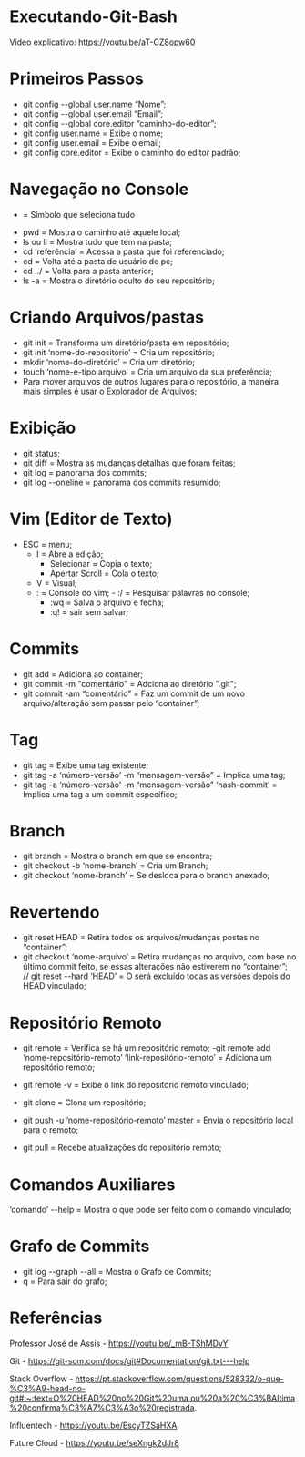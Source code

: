 # Executando-Git-Bash

Video explicativo: https://youtu.be/aT-CZ8opw60

# Primeiros Passos
- git config --global user.name “Nome”;
- git config --global user.email “Email”;
- git config --global core.editor “caminho-do-editor”;
- git config user.name = Exibe o nome;
- git config user.email = Exibe o email;
- git config core.editor = Exibe o caminho do editor padrão;

# Navegação no Console
* = Símbolo que seleciona tudo

- pwd  = Mostra o caminho até aquele local;
- ls ou ll = Mostra tudo que tem na pasta;
- cd ‘referência’ = Acessa a pasta que foi referenciado;
- cd = Volta até a pasta de usuário do pc;
- cd ../ = Volta para a pasta anterior;
- ls -a = Mostra o diretório oculto do seu repositório;

# Criando Arquivos/pastas
- git init = Transforma um diretório/pasta em repositório;
- git init ‘nome-do-repositório’ = Cria um repositório;
- mkdir ‘nome-do-diretório’ = Cria um diretório;
- touch ‘nome-e-tipo arquivo’ = Cria um arquivo da sua preferência;
- Para mover arquivos de outros lugares para o repositório, a maneira mais simples é usar o Explorador de Arquivos;

# Exibição
- git status;
- git diff = Mostra as mudanças detalhas que foram feitas;
- git log = panorama dos commits;
- git log --oneline = panorama dos commits resumido;

# Vim (Editor de Texto)
- ESC = menu;
  - I = Abre a edição;
	- Selecionar = Copia o texto;
    - Apertar Scroll = Cola o texto;
  - V = Visual;
  - : = Console do vim;
    	- :/ = Pesquisar palavras no console;
  	- :wq = Salva o arquivo e fecha;
	- :q! = sair sem salvar;

# Commits
- git add = Adiciona ao container;
- git commit -m "comentário" = Adciona ao diretório ".git";
- git commit -am “comentário” = Faz um commit de um novo arquivo/alteração sem passar pelo “container”;

# Tag
- git tag = Exibe uma tag existente;
- git tag -a ‘número-versão’ -m “mensagem-versão” = Implica uma tag;
- git tag -a ‘número-versão’ -m “mensagem-versão” ‘hash-commit’ = Implica uma tag a um commit específico;

# Branch
- git branch = Mostra o branch em que se encontra;
- git checkout -b ‘nome-branch’ = Cria um Branch;
- git checkout ‘nome-branch’ = Se desloca para o branch anexado;

# Revertendo
- git reset HEAD = Retira todos os arquivos/mudanças postas no “container”;
- git checkout ‘nome-arquivo’ = Retira mudanças no arquivo, com base no último commit feito, se essas alterações não estiverem no “container”;	
// git reset --hard ‘HEAD’ = O será excluído todas as versões depois do HEAD vinculado;

# Repositório Remoto
- git remote = Verifica se há um repositório remoto;
-git remote add ‘nome-repositório-remoto’ ‘link-repositório-remoto’ = Adiciona um repositório remoto;
- git remote -v = Exibe o link do repositório remoto vinculado;
- git clone = Clona um repositório;

- git push -u ‘nome-repositório-remoto’ master = Envia o repositório local para o remoto;
- git pull = Recebe atualizações do repositório remoto;

# Comandos Auxiliares
‘comando’ --help = Mostra o que pode ser feito com o comando vinculado;

# Grafo de Commits
- git log --graph --all = Mostra o Grafo de Commits;
- q = Para sair do grafo;

# Referências
Professor José de Assis - https://youtu.be/_mB-TShMDvY

Git - https://git-scm.com/docs/git#Documentation/git.txt---help

Stack Overflow - https://pt.stackoverflow.com/questions/528332/o-que-%C3%A9-head-no-git#:~:text=O%20HEAD%20no%20Git%20uma,ou%20a%20%C3%BAltima%20confirma%C3%A7%C3%A3o%20registrada.

Influentech - https://youtu.be/EscyTZSaHXA

Future Cloud - https://youtu.be/seXngk2dJr8
